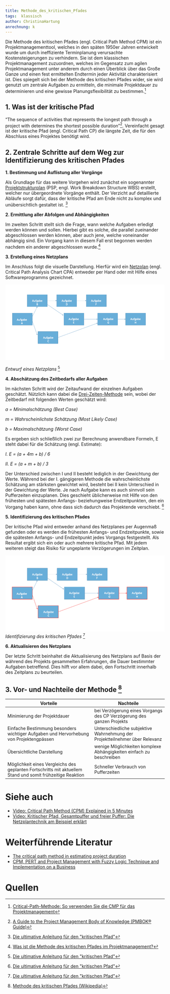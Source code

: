 ```yaml
---
title: Methode_des_kritischen_Pfades
tags:  klassisch
author: ChristinaHartung
anrechnung: k 
---
```


Die Methode des kritischen Pfades (engl. Critical Path Method CPM) ist ein Projektmanagementtool, welches in den späten 1950er Jahren entwickelt wurde um durch ineffiziente Terminplanung verursachte Kostensteigerungen zu verhindern. Sie ist dem klassischen Projektmanagement zuzuordnen, welches im Gegensatz zum agilen Projektmanagement unter anderem durch einen Überblick über das Große Ganze und einen fest ermittelten Endtermin jeder Aktivität charakterisiert ist. Dies spiegelt sich bei der Methode des kritischen Pfades wider, sie wird genutzt um zentrale Aufgaben zu ermitteln, die minimale Projektdauer zu determinieren und eine gewisse Planungsflexibilität zu bestimmen.[^1]


## 1. Was ist der kritische Pfad

“The sequence of activities that represents the longest path through a project with determines the shortest possible duration”[^2]. Vereinfacht gesagt ist der kritische Pfad (engl. Critical Path CP) die längste Zeit, die für den Abschluss eines Projektes benötigt wird.


## 2. Zentrale Schritte auf dem Weg zur Identifizierung des kritischen Pfades 

**1.	Bestimmung und Auflistung aller Vorgänge**

Als Grundlage für das weitere Vorgehen wird zunächst ein sogenannter [Projektstrukturplan](/kb/Projektstrukturplan.md) (PSP, engl. Work Breakdown Structure WBS) erstellt, welcher nur übergeordnete         Vorgänge enthält. Der Verzicht auf detaillierte Abläufe sorgt dafür, dass der kritische Pfad am Ende nicht zu komplex und unübersichtlich gestaltet ist. [^3]

**2.	Ermittlung aller Abfolgen und Abhängigkeiten**

Im zweiten Schritt stellt sich die Frage, wann welche Aufgaben erledigt werden können und sollen. Hierbei gibt es solche, die parallel zueinander abgeschlossen werden           können, aber auch jene, welche voneinander abhängig sind. Ein Vorgang kann in diesem Fall erst begonnen werden nachdem ein anderer abgeschlossen wurde.[^4]

**3.	Erstellung eines Netzplans**

Im Anschluss folgt die visuelle Darstellung. Hierfür wird ein [Netzplan](/kb/Netzplantechnik.md) (engl. Critical Path Analysis Chart CPA) entweder per Hand oder mit Hilfe eines Softwareprogramms gezeichnet.

![Netzplan](/kb/Methode_des_kritischen_Pfades/CriticalPath-DrawNetworkDiagram.png)

*Entwurf eines Netzplans* [^3]

**4.	Abschätzung des Zeitbedarfs aller Aufgaben**

Im nächsten Schritt wird der Zeitaufwand der einzelnen Aufgaben geschätzt. Nützlich kann dabei die [Drei-Zeiten-Methode](/kb/Drei_Zeiten_Methode.md) sein, wobei der Zeitbedarf mit         folgenden Werten geschätzt wird:


   *a = Minimalschätzung (Best Case)*
    
   *m = Wahrscheinlichste Schätzung (Most Likely Case)*
    
   *b = Maximalschätzung (Worst Case)*
    
Es ergeben sich schließlich zwei zur Berechnung anwendbare Formeln, E steht dabei für die Schätzung (engl. Estimate):

*I.    E = (a + 4m + b) / 6*

*II.   E = (a + m + b) / 3*
 
 Der Unterschied zwischen I und II besteht lediglich in der Gewichtung der Werte. Während bei der I. gängigeren Methode die wahrscheinlichste Schätzung am stärksten gewichtet     wird, besteht bei II kein Unterschied in der Gewichtung der Werte. 
 Je nach Aufgabe kann es auch sinnvoll sein Pufferzeiten einzuplanen. Dies geschieht üblicherweise mit Hilfe von den frühesten und spätesten Anfangs- beziehungweise Endzeitpunkten, den ein Vorgang haben kann, ohne dass sich dadurch das Projektende verschiebt. [^3]
   
**5.	Identifizierung des kritischen Pfades**

Der kritische Pfad wird entweder anhand des Netzplanes per Augenmaß gefunden oder es werden die frühesten Anfangs- und Endzeitpunkte, sowie die spätesten Anfangs- und           Endzeitpunkt jedes Vorgangs festgestellt. Als Resultat ergibt sich ein oder auch mehrere kritische Pfad. Mit jedem weiteren steigt das Risiko für ungeplante             Verzögerungen im Zeitplan.

![Netzplan](/kb/Methode_des_kritischen_Pfades/IdentifyCriticalPath.png)
*Identifizierung des kritischen Pfades* [^3]
    
**6.	Aktualisieren des Netzplans**
    
 Der letzte Schritt beinhaltet die Aktualisierung des Netzplans auf Basis der während des Projekts gesammelten Erfahrungen, die Dauer bestimmter Aufgaben betreffend. Dies        hilft vor allem dabei, den Fortschritt innerhalb des Zeitplans zu beurteilen. 




## 3. Vor- und Nachteile der Methode [^5]

| Vorteile      | Nachteile     |
| ------------- | ------------- |
|Minimierung der Projektdauer| bei Verzögerung eines Vorgangs des CP Verzögerung des ganzen Projekts|
|Einfache Bestimmung besonders wichtiger Aufgaben und Hervorhebung von Projektengpässen|Unterschiedliche subjektive Wahrnehmung der Projektteilnehmer über Relevanz|
|Übersichtliche Darstellung|wenige Möglichkeiten komplexe Abhängigkeiten einfach zu beschreiben|
|Möglichkeit eines Vergleichs des geplanten Fortschritts mit aktuellem Stand und somit frühzeitige Reaktion|Schneller Verbrauch von Pufferzeiten|


# Siehe auch

* [Video: Critical Path Method (CPM) Explained in 5 Minutes](https://www.youtube.com/watch?v=HbynnR0VN10)
* [Video: Kritischer Pfad, Gesamtpuffer und freier Puffer: Die Netzplantechnik am Beispiel erklärt](https://www.youtube.com/watch?v=kjjN7MDwgf0)

# Weiterführende Literatur

* [The critical path method in estimating project duration](https://www.infona.pl/resource/bwmeta1.element.baztech-c3d822db-42f7-4ad8-8b40-25acdb0518f9)
* [CPM, PERT and Project Management with Fuzzy Logic Technique and Implementation on a Business](https://www.sciencedirect.com/science/article/pii/S1877042815057250)

# Quellen

[^1]: [Critical-Path-Methode: So verwenden Sie die CMP für das Projektmanagement](https://asana.com/de/resources/critical-path-method)
[^2]: [A Guide to the Project Management Body of Knowledge (PMBOK® Guide)](https://www.pmi.org/pmbok-guide-standards/foundational/PMBOK)
[^3]: [Die ultimative Anleitung für den "kritischen Pfad"](https://de.smartsheet.com/critical-path-method)
[^4]: [Was ist die Methode des kritischen Pfades im Projektmanagement?](https://blog.hubspot.de/marketing/kritischer-pfad)
[^5]: [Methode des kritischen Pfades (Wikipedia)](https://de.wikipedia.org/wiki/Methode_des_kritischen_Pfades)


